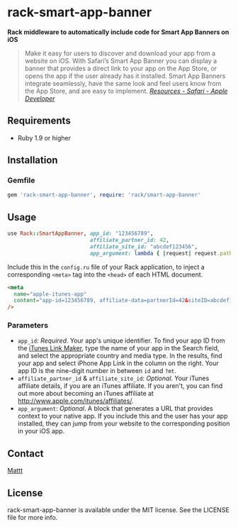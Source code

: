# rack-smart-app-banner

**Rack middleware to automatically include code for Smart App Banners on iOS**

> Make it easy for users to discover and download your app from a website on iOS.
> With Safari’s Smart App Banner
> you can display a banner that provides a direct link to your app on the App Store,
> or opens the app if the user already has it installed.
> Smart App Banners integrate seamlessly,
> have the same look and feel users know from the App Store,
> and are easy to implement.
> <cite><a href="https://developer.apple.com/safari/resources/">Resources - Safari - Apple Developer</a></cite>

## Requirements

- Ruby 1.9 or higher

## Installation

### Gemfile

```ruby
gem 'rack-smart-app-banner', require: 'rack/smart-app-banner'
```

## Usage

```ruby
use Rack::SmartAppBanner, app_id: "123456789",
                          affiliate_partner_id: 42,
                          affiliate_site_id: "abcdef123456",
                          app_argument: lambda { |request| request.path }
```

Include this in the `config.ru` file of your Rack application,
to inject a corresponding `<meta>` tag into the `<head>` of each HTML document.

```html
<meta
  name="apple-itunes-app"
  content="app-id=123456789, affiliate-data=partnerId=42&siteID=abcdef123456 app-argument=http://listings/123"
/>
```

### Parameters

- `app_id`: _Required_.
  Your app's unique identifier.
  To find your app ID from the [iTunes Link Maker](http://itunes.apple.com/linkmaker/),
  type the name of your app in the Search field,
  and select the appropriate country and media type.
  In the results, find your app and select iPhone App Link in the column on the right.
  Your app ID is the nine-digit number in between `id` and `?mt`.
- `affiliate_partner_id` & `affiliate_site_id`: _Optional_.
  Your iTunes affiliate details, if you are an iTunes affiliate.
  If you aren't, you can find out more about becoming an iTunes affiliate at
  http://www.apple.com/itunes/affiliates/.
- `app_argument`: _Optional_.
  A block that generates a URL that provides context to your native app.
  If you include this and the user has your app installed,
  they can jump from your website to the corresponding position in your iOS app.

## Contact

[Mattt](https://twitter.com/mattt)

## License

rack-smart-app-banner is available under the MIT license.
See the LICENSE file for more info.
